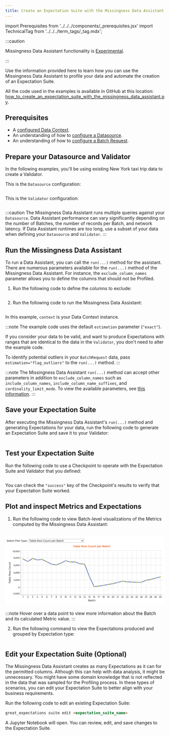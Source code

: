 ```yaml
---
title: Create an Expectation Suite with the Missingness Data Assistant
---
```


import Prerequisites from '../../../components/_prerequisites.jsx'
import TechnicalTag from '../../../term_tags/_tag.mdx';

:::caution

Missingness Data Assistant functionality is [Experimental](/docs/contributing/contributing_maturity).

:::

Use the information provided here to learn how you can use the Missingness Data Assistant to profile your data and automate the creation of an Expectation Suite.

All the code used in the examples is available in GitHub at this location: [how_to_create_an_expectation_suite_with_the_missingness_data_assistant.py](https://github.com/great-expectations/great_expectations/blob/develop/tests/integration/docusaurus/expectations/data_assistants/how_to_create_an_expectation_suite_with_the_missingness_data_assistant.py).

## Prerequisites

<Prerequisites>

- A [configured Data Context](/docs/guides/setup/configuring_data_contexts/instantiating_data_contexts/instantiate_data_context).
- An understanding of how to [configure a Datasource](../../connecting_to_your_data/connect_to_data_lp.md).
- An understanding of how to [configure a Batch Request](/docs/0.15.50/guides/connecting_to_your_data/how_to_get_one_or_more_batches_of_data_from_a_configured_datasource).

</Prerequisites>

## Prepare your Datasource and Validator

In the following examples, you'll be using existing New York taxi trip data to create a Validator.

This is the `Datasource` configuration:
 
```python name="tests/integration/docusaurus/expectations/data_assistants/how_to_create_an_expectation_suite_with_the_missingness_data_assistant.py datasource_config"
```

This is the `Validator` configuration:

```python name="tests/integration/docusaurus/expectations/data_assistants/how_to_create_an_expectation_suite_with_the_missingness_data_assistant.py validator"
```

:::caution
The Missingness Data Assistant runs multiple queries against your `Datasource`. Data Assistant performance can vary significantly depending on the number of Batches, the number of records per Batch, and network latency. If Data Assistant runtimes are too long, use a subset of your data when defining your `Datasource` and `Validator`.
:::

## Run the Missingness Data Assistant

To run a Data Assistant, you can call the `run(...)` method for the assistant. There are numerous parameters available for the `run(...)` method of the Missingness Data Assistant. For instance, the `exclude_column_names` parameter allows you to define the columns that should not be Profiled.

1. Run the following code to define the columns to exclude:

  ```python name="tests/integration/docusaurus/expectations/data_assistants/how_to_create_an_expectation_suite_with_the_missingness_data_assistant.py exclude_column_names"
  ```

2. Run the following code to run the Missingness Data Assistant:

  ```python name="tests/integration/docusaurus/expectations/data_assistants/how_to_create_an_expectation_suite_with_the_missingness_data_assistant.py data_assistant_result"
  ```

  In this example, `context` is your Data Context instance.

  :::note
  The example code uses the default `estimation` parameter (`"exact"`).

  If you consider your data to be valid, and want to produce Expectations with ranges that are identical to the data in the `Validator`, you don't need to alter the example code. 
  
  To identify potential outliers in your `BatchRequest` data, pass `estimation="flag_outliers"` to the `run(...)` method.
  :::

  :::note
  The Missingness Data Assistant `run(...)` method can accept other parameters in addition to `exclude_column_names` such as `include_column_names`, `include_column_name_suffixes`, and `cardinality_limit_mode`. To view the available parameters, see [this information](https://github.com/great-expectations/great_expectations/blob/develop/great_expectations/rule_based_profiler/data_assistant/column_value_missing_data_assistant.py#L44).
  :::

## Save your Expectation Suite

After executing the Missingness Data Assistant's `run(...)` method and generating Expectations for your data, run the following code to generate an Expectation Suite and save it to your Validator:

  ```python name="tests/integration/docusaurus/expectations/data_assistants/how_to_create_an_expectation_suite_with_the_missingness_data_assistant.py save_validator"
  ```
## Test your Expectation Suite

Run the following code to use a Checkpoint to operate with the Expectation Suite and Validator that you defined:

  ```python name="tests/integration/docusaurus/expectations/data_assistants/how_to_create_an_expectation_suite_with_the_missingness_data_assistant.py checkpoint"
  ```

You can check the `"success"` key of the Checkpoint's results to verify that your Expectation Suite worked.

## Plot and inspect Metrics and Expectations

1. Run the following code to view Batch-level visualizations of the Metrics computed by the Missingness Data Assistant:

  ```python name="tests/integration/docusaurus/expectations/data_assistants/how_to_create_an_expectation_suite_with_the_missingness_data_assistant.py plot_metrics"
  ```

  ![Plot Metrics](../../../images/data_assistant_plot_metrics.png)

  :::note
  Hover over a data point to view more information about the Batch and its calculated Metric value.
  :::

2. Run the following command to view the Expectations produced and grouped by Expectation type:

  ```python name="tests/integration/docusaurus/expectations/data_assistants/how_to_create_an_expectation_suite_with_the_missingness_data_assistant.py show_expectations_by_expectation_type"
  ```

## Edit your Expectation Suite (Optional)

The Missingness Data Assistant creates as many Expectations as it can for the permitted columns. Although this can help with data analysis, it might be unnecessary.  You might have some domain knowledge that is not reflected in the data that was sampled for the Profiling process. In these types of scenarios, you can edit your Expectation Suite to better align with your business requirements.

Run the following code to edit an existing Expectation Suite:

```markdown title="Terminal command"
great_expectations suite edit <expectation_suite_name>
```

A Jupyter Notebook will open. You can review, edit, and save changes to the Expectation Suite.